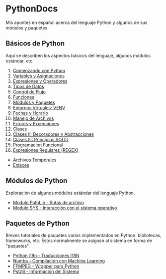 # PythonDocs

Mis apuntes en español acerca del lenguaje Python y algunos de sus módulos y paquetes.


## Básicos de Python

Aquí se describen los aspectos básicos del lenguaje, algunos módulos estándar, etc.


1. [Comenzando con Python](contenido/1-comenzando.md#comenzando-con-python)
2. [Variables y Asignaciones](contenido/2-variables_asignaciones.md#variables-y-asignaciones)
3. [Expresiones y Operadores](contenido/3-expresiones_operadores.md#expresiones-y-operadores)
4. [Tipos de Datos](contenido/4-tipos_datos.md#tipos-de-datos)
5. [Control de Flujo](contenido/5-control_flujo.md#control-flujo)
6. [Funciones](contenido/6-funciones.md#funciones)
7. [Modulos y Paquetes](contenido/7-modulos-paquetes.md#módulos-y-paquetes)
8. [Entornos Virtuales: VENV](contenido/8-entorno_virtual.md#entorno-virtual-módulo-venv)
9. [Fechas y Horario](contenido/9-fechas.md#fechas-y-horario)
10. [Manejo de Archivos](contenido/10-manejo_archivos.md#manejo-de-archivos)
11. [Errores y Excepciones](contenido/11-excepciones.md#errores-y-excepciones)
12. [Clases](contenido/12-clases.md#clases)
13. [Clases II: Decoradores y Abstracciones](contenido/13-decoradores_abstracciones.md)
14. [Clases III: Principios SOLID](contenido/14-SOLID.md)
15. [Programacion Funcional](contenido/15-programacion_funcional.md#programacion-funcional)
16. [Expresiones Regulares (REGEX)](contenido/16-regex.md#expresiones-regulares-regex)


- [Archivos Temporales](contenido/archivos_temporales.md#archivos-temporales)
- [Enlaces](contenido/enlaces.md)


## Módulos de Python

Exploración de algunos módulos estándar del lenguaje Python.

- [Modulo PathLib - Rutas de archivo](modulos/pathlib.md#pathlib)
- [Modulo SYS - Interacción con el sistema operativo](modulos/sys.md#sys)


## Paquetes de Python

Breves tutoriales de paquetes varios implementados en Python: bibliotecas, frameworks, etc. Estos normalmente se asignan al sistema en forma de "paquetes".

- [Python i18n - Traducciones I18N](paquetes/python-i18n.md)
- [Numba - Compilacion con Machine Learning](paquetes/numba.md)
- [FFMPEG - Wrapper para Python](paquetes/ffmpeg.md)
- [PsUtil - Información del Sistema](paquetes/psutil.md)




